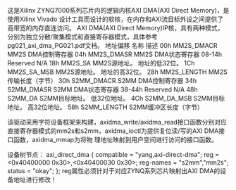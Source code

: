 这是Xilinx ZYNQ7000系列芯片内的逻辑内核AXI DMA(AXI Direct Memory)，是使用Xilinx Vivado 设计工具而设计的软核，在内存和AXI流目标外设之间提供了高带宽的内存直连访问。
AXI DMA(AXI Direct Memory)IP核，具有两种模式，分别为独立分散/聚集模式和直接寄存器模式，具体参考pg021_axi_dma_PG021.pdf文档。
地址偏移 	名称 			描述 
00h 		MM2S_DMACR 		MM2S DMA控制寄存器 
04h 		MM2S_DMASR 		MM2S DMA状态寄存器 
08-14h 		Reserved 		N/A 
18h 		MM2S_SA 		MM2S源地址。 地址的低32位。 
1Ch 		MM2S_SA_MSB 		MM2S源地址。 地址的高32位。 
28h 		MM2S_LENGTH 		MM2S传输长度（字节） 
30h 		S2MM_DMACR 		S2MM DMA控制寄存器 
34h 		S2MM_DMASR 		S2MM DMA状态寄存器 
38-44h 		Reserved 		N/A 
48h 		S2MM_DA 		S2MM目标地址。 低32位地址。 
4Ch 		S2MM_DA_MSB 		S2MM目标地址。 高32位地址。 
58h 		S2MM_LENGTH 		S2MM缓冲区长度（字节）

该驱动采用字符设备框架来构建，axidma_write/axidma_read接口函数分别对应直接寄存器模式的mm2s和s2mm，axidma_ioctl为提供复位读/写的AXI DMA接口函数，axidma_mmap为将物
理地址映射到用户空间进行访问的接口函数。

设备树节点：
axi_direct_dma {
			compatible = "yang,axi-direct-dma";
			reg = <0x40400000 0x30>,<0x40400030 0x30>;
			reg-names = "s2mm","mm2s";
			status = "okay";
};
reg属性必须针对于对应ZYNQ系列芯片映射出AXI DMA的设备地址进行修改！

